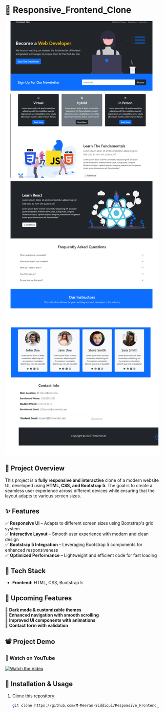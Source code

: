 # 🚀 Responsive_Frontend_Clone
![Page-1](assets/Project_Preview/Page1.png)
![Page-2](assets/Project_Preview/Page2.png)
## 📌 Project Overview
This project is a **fully responsive and interactive** clone of a modern website UI, developed using **HTML, CSS, and Bootstrap 5**. The goal is to create a seamless user experience across different devices while ensuring that the layout adapts to various screen sizes.

## ✨ Features
✅ **Responsive UI** – Adapts to different screen sizes using Bootstrap's grid system  
✅ **Interactive Layout** – Smooth user experience with modern and clean design  
✅ **Bootstrap 5 Integration** – Leveraging Bootstrap 5 components for enhanced responsiveness  
✅ **Optimized Performance** – Lightweight and efficient code for fast loading  

## 🔧 Tech Stack
- **Frontend:** HTML, CSS, Bootstrap 5  

## 🚀 Upcoming Features
🔹 **Dark mode & customizable themes**  
🔹 **Enhanced navigation with smooth scrolling**  
🔹 **Improved UI components with animations**  
🔹 **Contact form with validation**  

## 📽️ Project Demo
### 🎥 Watch on YouTube  
[![Watch the Video](https://img.youtube.com/vi/QaCn5HV362E/0.jpg)](https://youtu.be/QaCn5HV362E)
  

## 📂 Installation & Usage
1. Clone this repository:  
   ```bash
   git clone https://github.com/M-Meeran-Siddiqui/Responsive_Frontend_Clone.git
   ```

